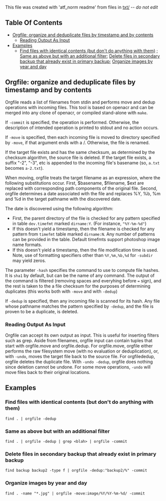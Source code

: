 This file was created with 'atf_norm readme' from files in [txt/](txt/) -- *do not edit*

## Table Of Contents
   * [Orgfile: organize and deduplicate files by timestamp and by contents](#orgfile-organize-and-deduplicate-files-by-timestamp-and-by-contents)
      * [Reading Output As Input](#reading-output-as-input)
   * [Examples](#examples)
      * [Find files with identical contents (but don't do anything with them)](#find-files-with-identical-contents--but-don-t-do-anything-with-them-)
; [Same as above but with an additional filter](#same-as-above-but-with-an-additional-filter); [Delete files in secondary backup that already exist in primary backup](#delete-files-in-secondary-backup-that-already-exist-in-primary-backup); [Organize images by year and day](#organize-images-by-year-and-day)

## Orgfile: organize and deduplicate files by timestamp and by contents

Orgfile reads a list of filenames from stdin and performs move and dedup operations with
incoming files. 
This tool is based on openacr and can be merged into any clone of openacr, or compiled stand-alone
with `make`.

If `-commit` is specified, the operation is performed. Otherwise, the description of intended
operation is printed to stdout and no action occurs.

If `-move` is specified, then each incoming file is moved to directory specified by `-move`, if that
argument ends with a /. Otherwise, the file is renamed.

If the target file exists and has the same checksum, as determined by the checksum algorithm, the source file is deleted.
If the target file exists, a suffix "-2", "-3", etc is appended 
to the incoming file's basename (so, `a.txt` becomes `a-2.txt`).

When moving, orgfile treats the target filename as an expression, where the following substitutions occur.
First, $basename, $filename, $ext are replaced with corresponding path components of the original file.
Second, orgfile determines a date associated with the file and replaces %Y, %b, %m and %d in the target pathname
with the discovered date.

The date is discovered using the following algorithm:
- First, the parent directory of the file is checked for any pattern specified in table `dev.timefmt` marked `dirname:Y`.
(For instance, `"%Y-%m-%d"`)
- If this doesn't yield a timestamp, then the filename is checked for any pattern from `timefmt` table marked `dirname:N`.
Any number of patterns can be provided in the table. Default timefmts support photoshop image name formats.
- If this doesn't yield a timestamp, then the file modification time is used.
Note, use of formatting specifiers other than `%Y,%m,%b,%d` for `-subdir` may
yield zeros.

The parameter `-hash` specifies the command to use to compute file hashes. It is `sha1` by default, but can
be the name of any command. The output of the command is filtered (removing spaces and everyhing before `=` sign),
and the rest is taken to the a file checksum for the purposes of determining duplicates (this works both
with `-move` and with `-dedup`)

If `-dedup` is specified, then any incoming file is scanned for its hash.
Any file whose pathname matches the pattern specified by `-dedup`, and the file is proven to be a duplicate,
is deleted.

### Reading Output As Input

Orgfile can accept its own output as input. This is useful for inserting filters such as grep.
Aside from filenames, orgfile input can contain tuples that start with orgfile.move and orgfile.dedup.
For orgfile.move, orgfile either performs the raw filesystem move (with no evaluation or deduplication), or, with 
`-undo`, moves the target file back to the source file.
For orgfilededup, orgfile deletes the duplicate file. With `-undo -dedup`, orgfile does nothing
since deletion cannot be undone.
For some move operations, `-undo` will move files back to their original locations.

## Examples

### Find files with identical contents (but don't do anything with them)
```
find . | orgfile -dedup
```

### Same as above but with an additional filter
```
find . | orgfile -dedup | grep <blah> | orgfile -commit
```

### Delete files in secondary backup that already exist in primary backup
```
find backup backup2 -type f | orgfile -dedup:"backup2/%" -commit
```

### Organize images by year and day
```
find . -name "*.jpg" | orgfile -move:image/%Y/%Y-%m-%d/ -commit
```


